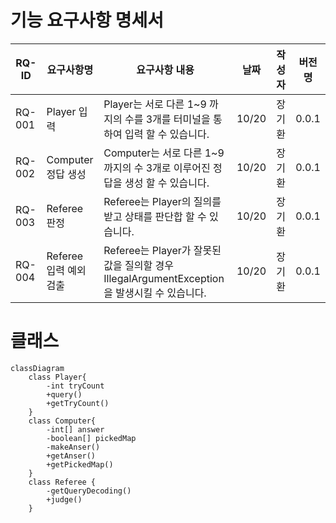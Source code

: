 # 기능 요구사항 명세서

| RQ-ID  | 요구사항명 |         요구사항 내용         | 날짜 | 작성자 | 버전명 |
|--------|---------|----------------------------|-----|------|-------|
| RQ-001 | Player 입력 | Player는 서로 다른 1~9 까지의 수를 3개를 터미널을 통하여 입력 할 수 있습니다. | 10/20 | 장기환 | 0.0.1 |
| RQ-002 | Computer 정답 생성 | Computer는  서로 다른 1~9 까지의 수 3개로 이루어진 정답을 생성 할 수 있습니다. | 10/20 | 장기환 | 0.0.1 |
| RQ-003 | Referee 판정 | Referee는 Player의 질의를 받고 상태를 판단합 할 수 있습니다. | 10/20 | 장기환 | 0.0.1 |
| RQ-004 | Referee 입력 예외 검출 | Referee는 Player가 잘못된 값을 질의할 경우 IllegalArgumentException을 발생시킬 수 있습니다. | 10/20 | 장기환 | 0.0.1 |

# 클래스

```mermaid
classDiagram
    class Player{
        -int tryCount
        +query()
        +getTryCount()
    }
    class Computer{
        -int[] answer
        -boolean[] pickedMap
        -makeAnser()
        +getAnser()
        +getPickedMap()
    }
    class Referee {
        -getQueryDecoding()
        +judge()    
    }
```